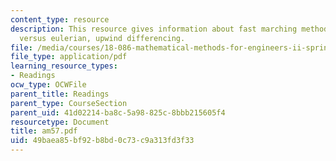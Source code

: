 ```yaml
---
content_type: resource
description: This resource gives information about fast marching method, lagrangian
  versus eulerian, upwind differencing.
file: /media/courses/18-086-mathematical-methods-for-engineers-ii-spring-2006/49baea85bf92b8bd0c73c9a313fd3f33_am57.pdf
file_type: application/pdf
learning_resource_types:
- Readings
ocw_type: OCWFile
parent_title: Readings
parent_type: CourseSection
parent_uid: 41d02214-ba8c-5a98-825c-8bbb215605f4
resourcetype: Document
title: am57.pdf
uid: 49baea85-bf92-b8bd-0c73-c9a313fd3f33
---
```

